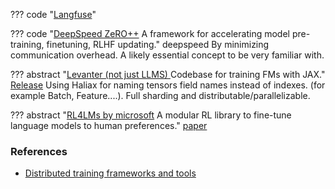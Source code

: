 ??? code "[Langfuse](https://github.com/langfuse/langfuse?tab=readme-ov-file)"


??? code "[DeepSpeed ZeRO++](https://www.microsoft.com/en-us/research/blog/deepspeed-zero-a-leap-in-speed-for-llm-and-chat-model-training-with-4x-less-communication/) A framework for accelerating model pre-training, finetuning, RLHF updating." deepspeed
     By minimizing communication overhead. A likely essential concept to be very familiar with.

??? abstract "[Levanter (not just LLMS) ](https://github.com/stanford-crfm/levanter) Codebase for training FMs with JAX."
    [Release](https://crfm.stanford.edu/2023/06/16/levanter-1_0-release.html) 
    Using Haliax for naming tensors field names instead of indexes. (for example Batch, Feature....). Full sharding and distributable/parallelizable.

??? abstract "[RL4LMs by microsoft](https://github.com/allenai/RL4LMs/tree/main) A modular RL library to fine-tune language models to human preferences."
    [paper](https://arxiv.org/pdf/2305.08844.pdf)

### References

- [Distributed training frameworks and tools](https://neptune.ai/blog/distributed-training-frameworks-and-tools)



